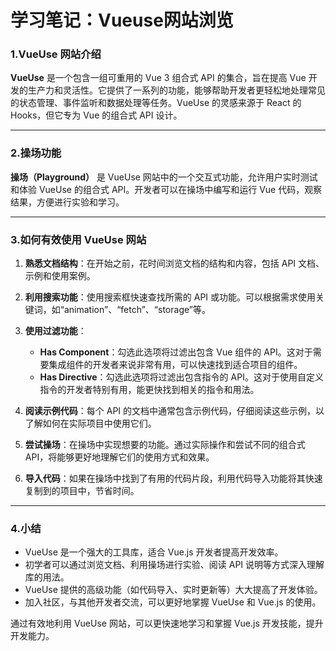 # 学习笔记：Vueuse网站浏览

### 1.VueUse 网站介绍

**VueUse** 是一个包含一组可重用的 Vue 3 组合式 API 的集合，旨在提高 Vue 开发的生产力和灵活性。它提供了一系列的功能，能够帮助开发者更轻松地处理常见的状态管理、事件监听和数据处理等任务。VueUse 的灵感来源于 React 的 Hooks，但它专为 Vue 的组合式 API 设计。

---

### 2.操场功能

**操场（Playground）** 是 VueUse 网站中的一个交互式功能，允许用户实时测试和体验 VueUse 的组合式 API。开发者可以在操场中编写和运行 Vue 代码，观察结果，方便进行实验和学习。

---

### 3.如何有效使用 VueUse 网站

1. **熟悉文档结构**：在开始之前，花时间浏览文档的结构和内容，包括 API 文档、示例和使用案例。

2. **利用搜索功能**：使用搜索框快速查找所需的 API 或功能。可以根据需求使用关键词，如“animation”、“fetch”、“storage”等。

3. **使用过滤功能**：

   - **Has Component**：勾选此选项将过滤出包含 Vue 组件的 API。这对于需要集成组件的开发者来说非常有用，可以快速找到适合项目的组件。
   - **Has Directive**：勾选此选项将过滤出包含指令的 API。这对于使用自定义指令的开发者特别有用，能更快找到相关的指令和用法。

4. **阅读示例代码**：每个 API 的文档中通常包含示例代码，仔细阅读这些示例，以了解如何在实际项目中使用它们。

5. **尝试操场**：在操场中实现想要的功能。通过实际操作和尝试不同的组合式 API，将能够更好地理解它们的使用方式和效果。

6. **导入代码**：如果在操场中找到了有用的代码片段，利用代码导入功能将其快速复制到的项目中，节省时间。

---

### 4.小结

- VueUse 是一个强大的工具库，适合 Vue.js 开发者提高开发效率。
- 初学者可以通过浏览文档、利用操场进行实验、阅读 API 说明等方式深入理解库的用法。
- VueUse 提供的高级功能（如代码导入、实时更新等）大大提高了开发体验。
- 加入社区，与其他开发者交流，可以更好地掌握 VueUse 和 Vue.js 的使用。

通过有效地利用 VueUse 网站，可以更快速地学习和掌握 Vue.js 开发技能，提升开发能力。
